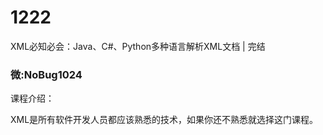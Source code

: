 # 1222
XML必知必会：Java、C#、Python多种语言解析XML文档 | 完结
### 微:NoBug1024 


课程介绍：

XML是所有软件开发人员都应该熟悉的技术，如果你还不熟悉就选择这门课程。

